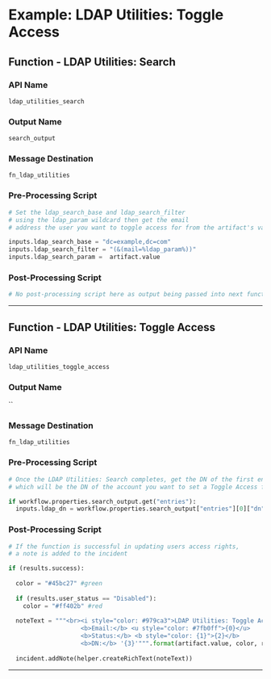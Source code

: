 <!--
    DO NOT MANUALLY EDIT THIS FILE
    THIS FILE IS AUTOMATICALLY GENERATED WITH resilient-sdk codegen
-->

# Example: LDAP Utilities: Toggle Access

## Function - LDAP Utilities: Search

### API Name
`ldap_utilities_search`

### Output Name
`search_output`

### Message Destination
`fn_ldap_utilities`

### Pre-Processing Script
```python
# Set the ldap_search_base and ldap_search_filter
# using the ldap_param wildcard then get the email
# address the user you want to toggle access for from the artifact's value

inputs.ldap_search_base = "dc=example,dc=com"
inputs.ldap_search_filter = "(&(mail=%ldap_param%))"
inputs.ldap_search_param =  artifact.value
```

### Post-Processing Script
```python
# No post-processing script here as output being passed into next function
```

---

## Function - LDAP Utilities: Toggle Access

### API Name
`ldap_utilities_toggle_access`

### Output Name
``

### Message Destination
`fn_ldap_utilities`

### Pre-Processing Script
```python
# Once the LDAP Utilities: Search completes, get the DN of the first entry
# which will be the DN of the account you want to set a Toggle Access for

if workflow.properties.search_output.get("entries"):
  inputs.ldap_dn = workflow.properties.search_output["entries"][0]["dn"]
```

### Post-Processing Script
```python
# If the function is successful in updating users access rights,
# a note is added to the incident

if (results.success):
  
  color = "#45bc27" #green
  
  if (results.user_status == "Disabled"):
    color = "#ff402b" #red
  
  noteText = """<br><i style="color: #979ca3">LDAP Utilities: Toggle Access workflow <u>complete</u>:</i>
                    <b>Email:</b> <u style="color: #7fb0ff">{0}</u>
                    <b>Status:</b> <b style="color: {1}">{2}</b>
                    <b>DN:</b> '{3}'""".format(artifact.value, color, results.user_status, results.user_dn)
  
  incident.addNote(helper.createRichText(noteText))

```

---

